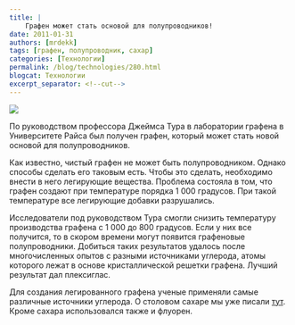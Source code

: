 ```yaml
---
title: |
    Графен может стать основой для полупроводников!
date: 2011-01-31
authors: [mrdekk]
tags: [графен, полупроводник, сахар]
categories: [Технологии]
permalink: /blog/technologies/280.html
blogcat: Технологии
excerpt_separator: <!--cut-->
---
```



![](http://itw66.ru/uploads/images/00/00/01/2011/01/31/53e95d.png)


По руководством профессора Джеймса Тура в лаборатории графена в Университете Райса был получен графен, который может стать новой основой для полупроводников. 

Как известно, чистый графен не может быть полупроводником. Однако способы сделать его таковым есть. Чтобы это сделать, необходимо внести в него легирующие вещества. Проблема состояла в том, что графен создают при температуре порядка 1 000 градусов. При такой температуре все легирующие добавки разрушались.

<!--cut-->

Исследователи под руководством Тура смогли снизить температуру производства графена с 1 000 до 800 градусов. Если у них все получится, то в скором времени могут появится графеновые полупроводники. Добиться таких результатов удалось после многочисленных опытов с разными источниками углерода, атомы которого лежат в основе кристаллической решетки графена. Лучший результат дал плексиглас. 

Для создания легированного графена ученые применяли самые различные источники углерода. О столовом сахаре мы уже писали [тут](http://itw66.ru/blog/technologies/232.html). Кроме сахара использовался также и флуорен.
